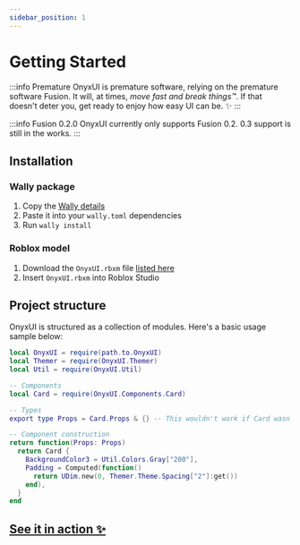 ```yaml
---
sidebar_position: 1
---
```


# Getting Started

:::info Premature
  OnyxUI is premature software, relying on the premature software Fusion. It will, at times, *move fast and break things™️*. If that doesn't deter you, get ready to enjoy how easy UI can be. ✨
:::

:::info Fusion 0.2.0
OnyxUI currently only supports Fusion 0.2. 0.3 support is still in the works.
:::

## Installation

### Wally package

1. Copy the [Wally details](https://wally.run/package/imavafe/onyx-ui)
2. Paste it into your `wally.toml` dependencies
3. Run `wally install`

### Roblox model

1. Download the `OnyxUI.rbxm` file [listed here](https://github.com/ImAvafe/OnyxUI/releases/latest)
2. Insert `OnyxUI.rbxm` into Roblox Studio

## Project structure

OnyxUI is structured as a collection of modules. Here's a basic usage sample below:

```lua
local OnyxUI = require(path.to.OnyxUI)
local Themer = require(OnyxUI.Themer)
local Util = require(OnyxUI.Util)

-- Components
local Card = require(OnyxUI.Components.Card)

-- Types
export type Props = Card.Props & {} -- This wouldn't work if Card wasn't required directly.

-- Component construction
return function(Props: Props)
  return Card {
    BackgroundColor3 = Util.Colors.Gray["200"],
    Padding = Computed(function()
      return UDim.new(0, Themer.Theme.Spacing["2"]:get())
    end),
  }
end
```

## [See it in action ✨](in-production.md)
